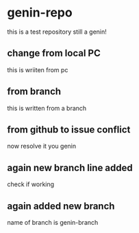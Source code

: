 # genin-repo
this is a test repository
still a genin!

## change from local PC
this is wriiten from pc

## from branch
this is written from a branch
## from github to issue conflict
now resolve it you genin

## again new branch line added
check if working

## again added new branch
name of branch is genin-branch